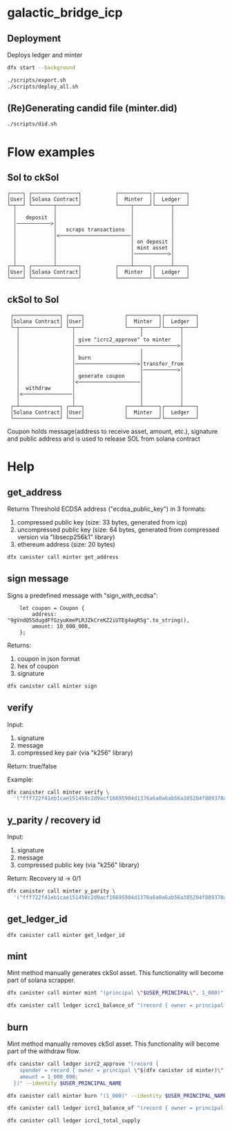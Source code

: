 # galactic_bridge_icp

## Deployment
Deploys ledger and minter

```bash
dfx start --background

./scripts/export.sh
./scripts/deploy_all.sh
```

## (Re)Generating candid file (minter.did)
```bash
./scripts/did.sh
```

# Flow examples

## Sol to ckSol
```
┌────┐ ┌───────────────┐           ┌──────────┐┌──────────┐
│User│ │Solana Contract│           │  Minter  ││  Ledger  │
└─┬──┘ └───────┬───────┘           └────┬─────┘└─────┬────┘
  │            │                        │            │
  │   deposit  │                        │            │
  │───────────>│                        │            │
  │            │   scraps transactions  │            │
  │            │<───────────────────────│            │
  │            │                        │ on deposit │
  │            │                        │ mint asset │
  │            │                        │───────────>│
  │            │                        │            │
┌─┴──┐ ┌───────┴───────┐           ┌────┴─────┐┌─────┴────┐
│User│ │Solana Contract│           │  Minter  ││  Ledger  │
└────┘ └───────────────┘           └──────────┘└──────────┘
```

## ckSol to Sol
```
 ┌───────────────┐ ┌────┐             ┌──────────┐┌──────────┐
 │Solana Contract│ │User│             │  Minter  ││  Ledger  │
 └─┬─────────────┘ └─┬──┘             └────┬─────┘└─────┬────┘
   │                 │                     │            │
   │                 │ give "icrc2_approve" to minter   │
   │                 │─────────────────────────────────>│
   │                 │                     │            │
   │                 │ burn                │            │
   │                 │────────────────────>│transfer_from
   │                 │                     │───────────>│
   │                 │ generate coupon     │            │
   │                 │<────────────────────│            │
   │  withdraw       │                     │            │
   │<────────────────│                     │            │
   │                 │                     │            │
 ┌─┴─────────────┐ ┌─┴──┐             ┌────┴─────┐┌─────┴────┐
 │Solana Contract│ │User│             │  Minter  ││  Ledger  │
 └───────────────┘ └────┘             └──────────┘└──────────┘
```
Coupon holds message(address to receive asset, amount, etc.), signature and public address and is used to release SOL from solana contract


# Help

## get_address
Returns Threshold ECDSA address ("ecdsa_public_key") in 3 formats:
1) compressed public key (size: 33 bytes, generated from icp)
2) uncompressed public key (size: 64 bytes, generated from compressed version via "libsecp256k1" library)
3) ethereum address (size: 20 bytes)

```bash
dfx canister call minter get_address
```

## sign message
Signs a predefined message with "sign_with_ecdsa":
```
    let coupon = Coupon {
        address: "9gVndQ5SdugdFfGzyuKmePLRJZkCreKZ2iUTEg4agR5g".to_string(),
        amount: 10_000_000,
    };
```

Returns:
1) coupon in json format
2) hex of coupon
3) signature

```bash
dfx canister call minter sign
```

## verify
Input:
1) signature
2) message
3) compressed key pair (via "k256" library)

Return:
true/false

Example:
```bash
dfx canister call minter verify \
  '("fff722f41eb1cae151458c2d9acf16695984d1376a6a0a6ab56a385204f889370aec600906f278c5d9522d1df16ab50940827f96d7f62f61cd2ba33b28f2b7df", "{\"address\":\"9gVndQ5SdugdFfGzyuKmePLRJZkCreKZ2iUTEg4agR5g\",\"amount\":10000000}", "0269b3e4f4295275d99217c8d4f31a872d7af55c671fde7b0ed293650f9d1a4115")'
```

## y_parity / recovery id
Input:
1) signature
2) message
3) compressed public key (via "k256" library)

Return: 
Recovery id -> 0/1

```bash
dfx canister call minter y_parity \
  '("fff722f41eb1cae151458c2d9acf16695984d1376a6a0a6ab56a385204f889370aec600906f278c5d9522d1df16ab50940827f96d7f62f61cd2ba33b28f2b7df", "{\"address\":\"9gVndQ5SdugdFfGzyuKmePLRJZkCreKZ2iUTEg4agR5g\",\"amount\":10000000}", "0269b3e4f4295275d99217c8d4f31a872d7af55c671fde7b0ed293650f9d1a4115")'

```

## get_ledger_id

```
dfx canister call minter get_ledger_id
```

## mint
Mint method manually generates ckSol asset.
This functionality will become part of solana scrapper.

```bash
dfx canister call minter mint "(principal \"$USER_PRINCIPAL\", 1_000)"

dfx canister call ledger icrc1_balance_of "(record { owner = principal \"$USER_PRINCIPAL\" })"
```

## burn
Mint method manually removes ckSol asset.
This functionality will become part of the withdraw flow.

```bash
dfx canister call ledger icrc2_approve "(record {
    spender = record { owner = principal \"$(dfx canister id minter)\" };
    amount = 1_000_000;
  })" --identity $USER_PRINCIPAL_NAME

dfx canister call minter burn "(1_000)" --identity $USER_PRINCIPAL_NAME

dfx canister call ledger icrc1_balance_of "(record { owner = principal \"$USER_PRINCIPAL\" })"

dfx canister call ledger icrc1_total_supply
```